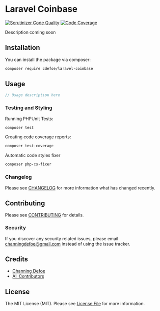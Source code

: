 # Laravel Coinbase
[![Scrutinizer Code Quality](https://scrutinizer-ci.com/g/ChanningDefoe/laravel-coinbase/badges/quality-score.png?b=master)](https://scrutinizer-ci.com/g/ChanningDefoe/laravel-coinbase/?branch=master)
[![Code Coverage](https://scrutinizer-ci.com/g/ChanningDefoe/laravel-coinbase/badges/coverage.png?b=master)](https://scrutinizer-ci.com/g/ChanningDefoe/laravel-coinbase/?branch=master)

Description coming soon

## Installation

You can install the package via composer:

```bash
composer require cdefoe/laravel-coinbase
```

## Usage

``` php
// Usage description here
```

### Testing and Styling

Running PHPUnit Tests:

``` bash
composer test
```

Creating code coverage reports:

``` bash
composer test-coverage
```

Automatic code styles fixer

``` bash
composer php-cs-fixer
```

### Changelog

Please see [CHANGELOG](CHANGELOG.md) for more information what has changed recently.

## Contributing

Please see [CONTRIBUTING](CONTRIBUTING.md) for details.

### Security

If you discover any security related issues, please email channingdefoe@gmail.com instead of using the issue tracker.

## Credits

- [Channing Defoe](https://github.com/cdefoe)
- [All Contributors](../../contributors)

## License

The MIT License (MIT). Please see [License File](LICENSE.md) for more information.

